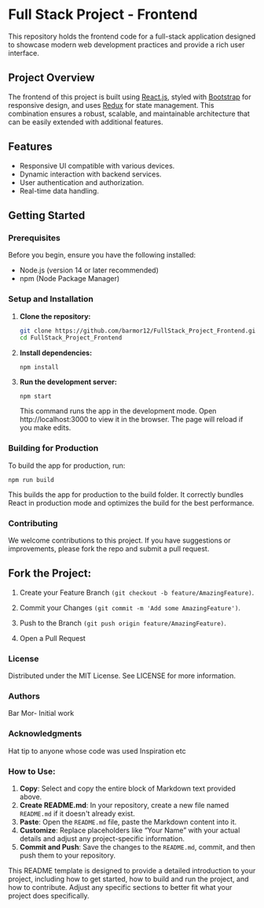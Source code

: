 # Full Stack Project - Frontend

This repository holds the frontend code for a full-stack application designed to showcase modern web development practices and provide a rich user interface.

## Project Overview

The frontend of this project is built using [React.js](https://reactjs.org/), styled with [Bootstrap](https://getbootstrap.com/) for responsive design, and uses [Redux](https://redux.js.org/) for state management. This combination ensures a robust, scalable, and maintainable architecture that can be easily extended with additional features.

## Features

- Responsive UI compatible with various devices.
- Dynamic interaction with backend services.
- User authentication and authorization.
- Real-time data handling.

## Getting Started

### Prerequisites

Before you begin, ensure you have the following installed:
- Node.js (version 14 or later recommended)
- npm (Node Package Manager)

### Setup and Installation

1. **Clone the repository:**

   ```bash
   git clone https://github.com/barmor12/FullStack_Project_Frontend.git
   cd FullStack_Project_Frontend
   ```
2. **Install dependencies:**
   ```
   npm install
   ```
3. **Run the development server:**
   ```
   npm start
   ```
   This command runs the app in the development mode. Open http://localhost:3000 to view it in the browser. The page will reload if you make edits.
### Building for Production 
To build the app for production, run:
```
npm run build
```
This builds the app for production to the build folder. It correctly bundles React in production mode and optimizes the build for the best performance.

### Contributing
We welcome contributions to this project. If you have suggestions or improvements, please fork the repo and submit a pull request.

## Fork the Project:

1.  Create your Feature Branch  ```(git checkout -b feature/AmazingFeature)```.

2.  Commit your Changes ```(git commit -m 'Add some AmazingFeature')```.

3.  Push to the Branch ```(git push origin feature/AmazingFeature)```.

4.  Open a Pull Request

### License
Distributed under the MIT License. See LICENSE for more information.

### Authors
Bar Mor- Initial work 

### Acknowledgments
Hat tip to anyone whose code was used
Inspiration
etc

### How to Use:
1. **Copy**: Select and copy the entire block of Markdown text provided above.
2. **Create README.md**: In your repository, create a new file named `README.md` if it doesn't already exist.
3. **Paste**: Open the `README.md` file, paste the Markdown content into it.
4. **Customize**: Replace placeholders like “Your Name” with your actual details and adjust any project-specific information.
5. **Commit and Push**: Save the changes to the `README.md`, commit, and then push them to your repository.

This README template is designed to provide a detailed introduction to your project, including how to get started, how to build and run the project, and how to contribute. Adjust any specific sections to better fit what your project does specifically.


